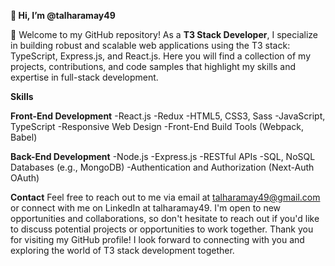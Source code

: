 **👋 Hi, I’m @talharamay49**

👀 Welcome to my GitHub repository! As a **T3 Stack Developer**, I specialize in building robust and scalable web applications using the T3 stack: TypeScript, Express.js, and React.js.
Here you will find a collection of my projects, contributions, and code samples that highlight my skills and expertise in full-stack development.


****Skills****

**Front-End Development**
-React.js
-Redux
-HTML5, CSS3, Sass
-JavaScript, TypeScript
-Responsive Web Design
-Front-End Build Tools (Webpack, Babel)

**Back-End Development**
-Node.js
-Express.js
-RESTful APIs
-SQL, NoSQL Databases (e.g., MongoDB)
-Authentication and Authorization (Next-Auth OAuth)

**Contact**
Feel free to reach out to me via email at talharamay49@gmail.com or connect with me on LinkedIn at talharamay49.
I'm open to new opportunities and collaborations, so don't hesitate to reach out if you'd like to discuss potential projects or opportunities to work together.
Thank you for visiting my GitHub profile! I look forward to connecting with you and exploring the world of T3 stack development together.
